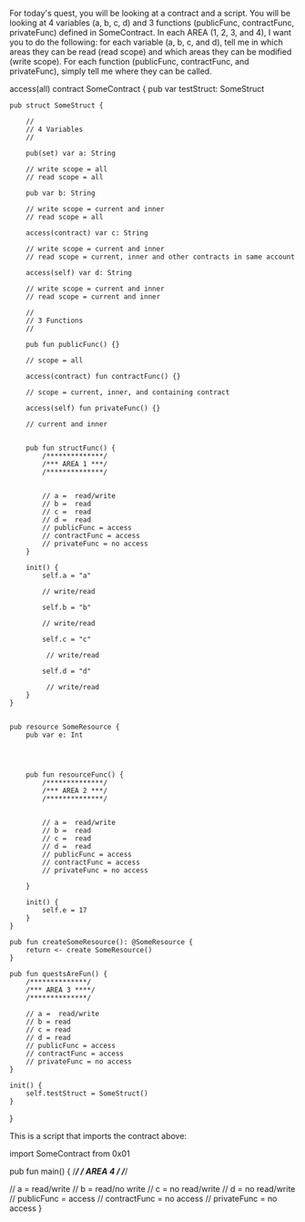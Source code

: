 For today's quest, you will be looking at a contract and a script. You will be looking at 4 variables (a, b, c, d) and 3 functions 
(publicFunc, contractFunc, privateFunc) defined in SomeContract. In each AREA (1, 2, 3, and 4), I want you to do the following: 
for each variable (a, b, c, and d), tell me in which areas they can be read (read scope) and which areas they can be modified (write scope). 
For each function (publicFunc, contractFunc, and privateFunc), simply tell me where they can be called.

access(all) contract SomeContract {
    pub var testStruct: SomeStruct

    pub struct SomeStruct {

        //
        // 4 Variables
        //

        pub(set) var a: String
        
        // write scope = all 
        // read scope = all

        pub var b: String
        
        // write scope = current and inner
        // read scope = all

        access(contract) var c: String
        
        // write scope = current and inner
        // read scope = current, inner and other contracts in same account

        access(self) var d: String
        
        // write scope = current and inner
        // read scope = current and inner

        //
        // 3 Functions
        //

        pub fun publicFunc() {}
        
        // scope = all

        access(contract) fun contractFunc() {}
        
        // scope = current, inner, and containing contract

        access(self) fun privateFunc() {}
        
        // current and inner


        pub fun structFunc() {
            /**************/
            /*** AREA 1 ***/
            /**************/
            
            
            // a =  read/write
            // b =  read
            // c =  read
            // d =  read
            // publicFunc = access
            // contractFunc = access
            // privateFunc = no access
        }

        init() {
            self.a = "a"
            
            // write/read
            
            self.b = "b"
            
            // write/read
            
            self.c = "c"
            
             // write/read
             
            self.d = "d"
            
             // write/read
        }
    }


    pub resource SomeResource {
        pub var e: Int




        pub fun resourceFunc() {
            /**************/
            /*** AREA 2 ***/
            /**************/
            
            
            // a =  read/write
            // b =  read
            // c =  read
            // d =  read
            // publicFunc = access
            // contractFunc = access
            // privateFunc = no access
        
        }

        init() {
            self.e = 17
        }
    }

    pub fun createSomeResource(): @SomeResource {
        return <- create SomeResource()
    }

    pub fun questsAreFun() {
        /**************/
        /*** AREA 3 ****/
        /**************/
        
        // a =  read/write
        // b = read
        // c = read
        // d = read
        // publicFunc = access 
        // contractFunc = access
        // privateFunc = no access
    }

    init() {
        self.testStruct = SomeStruct()
    }
}


This is a script that imports the contract above:

import SomeContract from 0x01

pub fun main() {
  /**************/
  /*** AREA 4 ***/
  /**************/
  
  // a =  read/write
  // b = read/no write
  // c = no read/write
  // d = no read/write
  // publicFunc = access
  // contractFunc = no access
  // privateFunc = no access 
}
